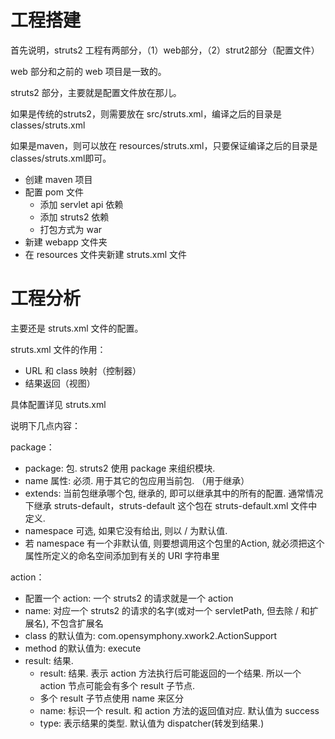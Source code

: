 # 工程搭建

首先说明，struts2 工程有两部分，（1）web部分，（2）strut2部分（配置文件）

web 部分和之前的 web 项目是一致的。

struts2 部分，主要就是配置文件放在那儿。

如果是传统的struts2，则需要放在 src/struts.xml，编译之后的目录是classes/struts.xml

如果是maven，则可以放在 resources/struts.xml，只要保证编译之后的目录是classes/struts.xml即可。

- 创建 maven 项目
- 配置 pom 文件
  - 添加 servlet api 依赖
  - 添加 struts2 依赖
  - 打包方式为 war
- 新建 webapp 文件夹
- 在 resources 文件夹新建 struts.xml 文件

# 工程分析

主要还是 struts.xml 文件的配置。

struts.xml 文件的作用：

- URL 和 class 映射（控制器）
- 结果返回（视图）

具体配置详见 struts.xml 

说明下几点内容：

package：

- package: 包. struts2 使用 package 来组织模块. 
- name 属性: 必须. 用于其它的包应用当前包. （用于继承）
- extends: 当前包继承哪个包, 继承的, 即可以继承其中的所有的配置. 通常情况下继承 struts-default，struts-default 这个包在 struts-default.xml 文件中定义.
- namespace 可选, 如果它没有给出, 则以 / 为默认值. 
- 若 namespace 有一个非默认值, 则要想调用这个包里的Action, 就必须把这个属性所定义的命名空间添加到有关的 URI 字符串里

action：

- 配置一个 action: 一个 struts2 的请求就是一个 action 
- name: 对应一个 struts2 的请求的名字(或对一个 servletPath, 但去除 / 和扩展名), 不包含扩展名
- class 的默认值为: com.opensymphony.xwork2.ActionSupport
- method 的默认值为: execute
- result: 结果. 
  - result: 结果. 表示 action 方法执行后可能返回的一个结果. 所以一个 action 节点可能会有多个 result 子节点.
  - 多个 result 子节点使用 name 来区分
  - name: 标识一个 result. 和 action 方法的返回值对应. 默认值为 success
  - type: 表示结果的类型. 默认值为 dispatcher(转发到结果.)


